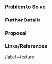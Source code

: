 ### Problem to Solve

<!-- What problem do we solve? -->

### Further Details

<!-- Include use cases, benefits, goals, and/or how the feature contributes to our vision -->

### Proposal

<!-- How are we going to solve the problem? -->

### Links/References

<!-- Include a list of references that might be helpful to the developer implementing the feature -->

/label ~feature
